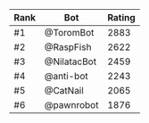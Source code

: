Rank|Bot|Rating
---|---|---
#1|@ToromBot|2883
#2|@RaspFish|2622
#3|@NilatacBot|2459
#4|@anti-bot|2243
#5|@CatNail|2065
#6|@pawnrobot|1876
